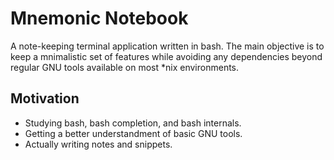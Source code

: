 # Mnemonic Notebook

A note-keeping terminal application written in bash.
The main objective is to keep a mnimalistic set of features while avoiding any dependencies beyond regular GNU tools available on most \*nix environments.

## Motivation

- Studying bash, bash completion, and bash internals. 
- Getting a better understandment of basic GNU tools.
- Actually writing notes and snippets.
